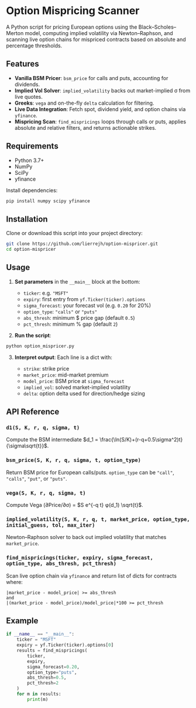 # Option Mispricing Scanner

A Python script for pricing European options using the Black–Scholes–Merton model, computing implied volatility via Newton–Raphson, and scanning live option chains for mispriced contracts based on absolute and percentage thresholds.

## Features

* **Vanilla BSM Pricer**: `bsm_price` for calls and puts, accounting for dividends.
* **Implied Vol Solver**: `implied_volatility` backs out market-implied σ from live quotes.
* **Greeks**: `vega` and on-the-fly `delta` calculation for filtering.
* **Live Data Integration**: Fetch spot, dividend yield, and option chains via `yfinance`.
* **Mispricing Scan**: `find_mispricings` loops through calls or puts, applies absolute and relative filters, and returns actionable strikes.

## Requirements

* Python 3.7+
* NumPy
* SciPy
* yfinance

Install dependencies:

```bash
pip install numpy scipy yfinance
```

## Installation

Clone or download this script into your project directory:

```bash
git clone https://github.com/lierrejh/option-mispricer.git
cd option-mispricer
```

## Usage

1. **Set parameters** in the `__main__` block at the bottom:

   * `ticker`: e.g. `"MSFT"`
   * `expiry`: first entry from `yf.Ticker(ticker).options`
   * `sigma_forecast`: your forecast vol (e.g. `0.20` for 20%)
   * `option_type`: `"calls"` or `"puts"`
   * `abs_thresh`: minimum \$ price gap (default `0.5`)
   * `pct_thresh`: minimum % gap (default `2`)

2. **Run the script**:

```bash
python option_mispricer.py
```

3. **Interpret output**: Each line is a dict with:

   * `strike`: strike price
   * `market_price`: mid-market premium
   * `model_price`: BSM price at `sigma_forecast`
   * `implied_vol`: solved market-implied volatility
   * `delta`: option delta used for direction/hedge sizing

## API Reference

### `d1(S, K, r, q, sigma, t)`

Compute the BSM intermediate
$d_1 = \frac{\ln(S/K)+(r-q+0.5\sigma^2)t}{\sigma\sqrt{t}}$.

### `bsm_price(S, K, r, q, sigma, t, option_type)`

Return BSM price for European calls/puts.  `option_type` can be `"call"`, `"calls"`, `"put"`, or `"puts"`.

### `vega(S, K, r, q, sigma, t)`

Compute Vega (∂Price/∂σ) = $S e^{-q t} φ(d_1) \sqrt{t}$.

### `implied_volatility(S, K, r, q, t, market_price, option_type, initial_guess, tol, max_iter)`

Newton–Raphson solver to back out implied volatility that matches `market_price`.

### `find_mispricings(ticker, expiry, sigma_forecast, option_type, abs_thresh, pct_thresh)`

Scan live option chain via `yfinance` and return list of dicts for contracts where:

```
|market_price - model_price| >= abs_thresh
and
|(market_price - model_price)/model_price|*100 >= pct_thresh
```

## Example

```python
if __name__ == "__main__":
    ticker = "MSFT"
    expiry = yf.Ticker(ticker).options[0]
    results = find_mispricings(
        ticker,
        expiry,
        sigma_forecast=0.20,
        option_type="puts",
        abs_thresh=0.5,
        pct_thresh=2
    )
    for m in results:
        print(m)
```
